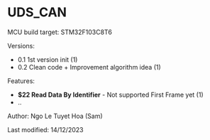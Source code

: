 # UDS_CAN

MCU build target: STM32F103C8T6

Versions:
- 0.1 1st version init (1)
- 0.2 Clean code + Improvement algorithm idea (1)

Features:
- **$22 Read Data By Identifier** - Not supported First Frame yet (1)
- ..
  
Author: Ngo Le Tuyet Hoa (Sam)

Last modified: 14/12/2023
